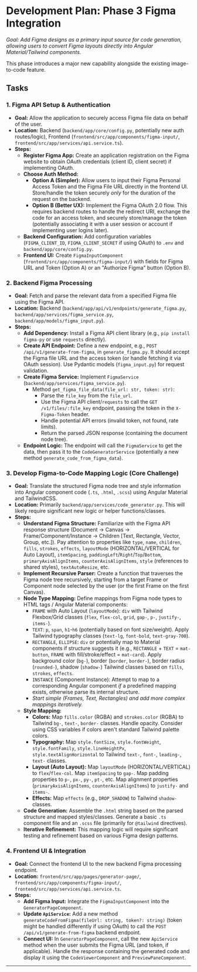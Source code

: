 # Development Plan: Phase 3 Figma Integration

*Goal: Add Figma designs as a primary input source for code generation, allowing users to convert Figma layouts directly into Angular Material/Tailwind components.*

This phase introduces a major new capability alongside the existing image-to-code feature.

## Tasks

### 1. Figma API Setup & Authentication

*   **Goal:** Allow the application to securely access Figma file data on behalf of the user.
*   **Location:** Backend (`backend/app/core/config.py`, potentially new auth routes/logic), Frontend (`frontend/src/app/components/figma-input/`, `frontend/src/app/services/api.service.ts`).
*   **Steps:**
    *   **Register Figma App:** Create an application registration on the Figma website to obtain OAuth credentials (client ID, client secret) if implementing OAuth.
    *   **Choose Auth Method:**
        *   **Option A (Simpler):** Allow users to input their Figma Personal Access Token and the Figma File URL directly in the frontend UI. Store/handle the token securely *only* for the duration of the request on the backend.
        *   **Option B (Better UX):** Implement the Figma OAuth 2.0 flow. This requires backend routes to handle the redirect URI, exchange the code for an access token, and securely store/manage the token (potentially associating it with a user session or account if implementing user logins later).
    *   **Backend Configuration:** Add configuration variables (`FIGMA_CLIENT_ID`, `FIGMA_CLIENT_SECRET` if using OAuth) to `.env` and `backend/app/core/config.py`.
    *   **Frontend UI:** Create `FigmaInputComponent` (`frontend/src/app/components/figma-input/`) with fields for Figma URL and Token (Option A) or an "Authorize Figma" button (Option B).

### 2. Backend Figma Processing

*   **Goal:** Fetch and parse the relevant data from a specified Figma file using the Figma API.
*   **Location:** Backend (`backend/app/api/v1/endpoints/generate_figma.py`, `backend/app/services/figma_service.py`, `backend/app/models/figma_input.py`).
*   **Steps:**
    *   **Add Dependency:** Install a Figma API client library (e.g., `pip install figma-py` or use `requests` directly).
    *   **Create API Endpoint:** Define a new endpoint, e.g., `POST /api/v1/generate-from-figma`, in `generate_figma.py`. It should accept the Figma file URL and the access token (or handle fetching it via OAuth session). Use Pydantic models (`figma_input.py`) for request validation.
    *   **Create Figma Service:** Implement `FigmaService` (`backend/app/services/figma_service.py`).
        *   Method `get_figma_file_data(file_url: str, token: str)`:
            *   Parse the `file_key` from the `file_url`.
            *   Use the Figma API client/`requests` to call the `GET /v1/files/:file_key` endpoint, passing the token in the `X-Figma-Token` header.
            *   Handle potential API errors (invalid token, not found, rate limits).
            *   Return the parsed JSON response (containing the document node tree).
    *   **Endpoint Logic:** The endpoint will call the `FigmaService` to get the data, then pass it to the `CodeGeneratorService` (potentially a new method `generate_code_from_figma_data`).

### 3. Develop Figma-to-Code Mapping Logic (Core Challenge)

*   **Goal:** Translate the structured Figma node tree and style information into Angular component code (`.ts`, `.html`, `.scss`) using Angular Material and TailwindCSS.
*   **Location:** Primarily `backend/app/services/code_generator.py`. This will likely require significant new logic or helper functions/classes.
*   **Steps:**
    *   **Understand Figma Structure:** Familiarize with the Figma API response structure (Document -> Canvas -> Frame/Component/Instance -> Children [Text, Rectangle, Vector, Group, etc.]). Pay attention to properties like `type`, `name`, `children`, `fills`, `strokes`, `effects`, `layoutMode` (HORIZONTAL/VERTICAL for Auto Layout), `itemSpacing`, `paddingLeft`/`Right`/`Top`/`Bottom`, `primaryAxisAlignItems`, `counterAxisAlignItems`, `style` (references to shared styles), `textAutoResize`, etc.
    *   **Implement Recursive Parser:** Create a function that traverses the Figma node tree recursively, starting from a target Frame or Component node selected by the user (or the first Frame on the first Canvas).
    *   **Node Type Mapping:** Define mappings from Figma node types to HTML tags / Angular Material components:
        *   `FRAME` with Auto Layout (`layoutMode`): `div` with Tailwind Flexbox/Grid classes (`flex`, `flex-col`, `grid`, `gap-`, `p-`, `justify-`, `items-`).
        *   `TEXT`: `p`, `span`, `h1`-`h6` (potentially based on font size/weight). Apply Tailwind typography classes (`text-lg`, `font-bold`, `text-gray-700`).
        *   `RECTANGLE`, `ELLIPSE`: `div` or potentially map to Material components if structure suggests it (e.g., `RECTANGLE` + `TEXT` = `mat-button`, `FRAME` with fill/stroke/effect = `mat-card`). Apply background color (`bg-`), border (`border`, `border-`), border radius (`rounded-`), shadow (`shadow-`) Tailwind classes based on `fills`, `strokes`, `effects`.
        *   `INSTANCE` (Component Instance): Attempt to map to a corresponding Angular component *if* a predefined mapping exists, otherwise parse its internal structure.
        *   *Start simple (Frames, Text, Rectangles) and add more complex mappings iteratively.*
    *   **Style Mapping:**
        *   **Colors:** Map `fills.color` (RGBA) and `strokes.color` (RGBA) to Tailwind `bg-`, `text-`, `border-` classes. Handle opacity. Consider using CSS variables if colors aren't standard Tailwind palette colors.
        *   **Typography:** Map `style.fontSize`, `style.fontWeight`, `style.fontFamily`, `style.lineHeightPx`, `style.textAlignHorizontal` to Tailwind `text-`, `font-`, `leading-`, `text-` classes.
        *   **Layout (Auto Layout):** Map `layoutMode` (HORIZONTAL/VERTICAL) to `flex`/`flex-col`. Map `itemSpacing` to `gap-`. Map padding properties to `p-`, `px-`, `py-`, `pt-`, etc. Map alignment properties (`primaryAxisAlignItems`, `counterAxisAlignItems`) to `justify-` and `items-`.
        *   **Effects:** Map `effects` (e.g., `DROP_SHADOW`) to Tailwind `shadow-` classes.
    *   **Code Generation:** Assemble the `.html` string based on the parsed structure and mapped styles/classes. Generate a basic `.ts` component file and an `.scss` file (primarily for `@tailwind` directives).
    *   **Iterative Refinement:** This mapping logic will require significant testing and refinement based on various Figma design patterns.

### 4. Frontend UI & Integration

*   **Goal:** Connect the frontend UI to the new backend Figma processing endpoint.
*   **Location:** `frontend/src/app/pages/generator-page/`, `frontend/src/app/components/figma-input/`, `frontend/src/app/services/api.service.ts`.
*   **Steps:**
    *   **Add Figma Input:** Integrate the `FigmaInputComponent` into the `GeneratorPageComponent`.
    *   **Update `ApiService`:** Add a new method `generateCodeFromFigma(fileUrl: string, token?: string)` (token might be handled differently if using OAuth) to call the `POST /api/v1/generate-from-figma` backend endpoint.
    *   **Connect UI:** In `GeneratorPageComponent`, call the new `ApiService` method when the user submits the Figma URL (and token, if applicable). Handle the response containing the generated code and display it using the `CodeViewerComponent` and `PreviewPaneComponent`.

---